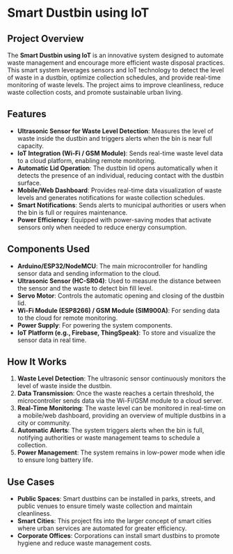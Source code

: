 # Smart Dustbin using IoT

## Project Overview

The **Smart Dustbin using IoT** is an innovative system designed to automate waste management and encourage more efficient waste disposal practices. This smart system leverages sensors and IoT technology to detect the level of waste in a dustbin, optimize collection schedules, and provide real-time monitoring of waste levels. The project aims to improve cleanliness, reduce waste collection costs, and promote sustainable urban living.

## Features

- **Ultrasonic Sensor for Waste Level Detection**: Measures the level of waste inside the dustbin and triggers alerts when the bin is near full capacity.
- **IoT Integration (Wi-Fi / GSM Module)**: Sends real-time waste level data to a cloud platform, enabling remote monitoring.
- **Automatic Lid Operation**: The dustbin lid opens automatically when it detects the presence of an individual, reducing contact with the dustbin surface.
- **Mobile/Web Dashboard**: Provides real-time data visualization of waste levels and generates notifications for waste collection schedules.
- **Smart Notifications**: Sends alerts to municipal authorities or users when the bin is full or requires maintenance.
- **Power Efficiency**: Equipped with power-saving modes that activate sensors only when needed to reduce energy consumption.

## Components Used

- **Arduino/ESP32/NodeMCU**: The main microcontroller for handling sensor data and sending information to the cloud.
- **Ultrasonic Sensor (HC-SR04)**: Used to measure the distance between the sensor and the waste to detect bin fill level.
- **Servo Motor**: Controls the automatic opening and closing of the dustbin lid.
- **Wi-Fi Module (ESP8266) / GSM Module (SIM900A)**: For sending data to the cloud for remote monitoring.
- **Power Supply**: For powering the system components.
- **IoT Platform (e.g., Firebase, ThingSpeak)**: To store and visualize the sensor data in real time.

## How It Works

1. **Waste Level Detection**: The ultrasonic sensor continuously monitors the level of waste inside the dustbin.
2. **Data Transmission**: Once the waste reaches a certain threshold, the microcontroller sends data via the Wi-Fi/GSM module to a cloud server.
3. **Real-Time Monitoring**: The waste level can be monitored in real-time on a mobile/web dashboard, providing an overview of multiple dustbins in a city or community.
4. **Automatic Alerts**: The system triggers alerts when the bin is full, notifying authorities or waste management teams to schedule a collection.
5. **Power Management**: The system remains in low-power mode when idle to ensure long battery life.

## Use Cases

- **Public Spaces**: Smart dustbins can be installed in parks, streets, and public venues to ensure timely waste collection and maintain cleanliness.
- **Smart Cities**: This project fits into the larger concept of smart cities where urban services are automated for greater efficiency.
- **Corporate Offices**: Corporations can install smart dustbins to promote hygiene and reduce waste management costs.

